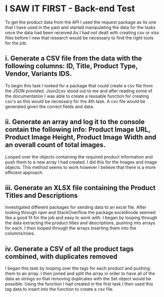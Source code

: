 # I SAW IT FIRST -  Back-end Test

To get the product data from the API I used the request package as its one that I have used in the past and started manipulating the data for the tasks once the data had been received.As I had not dealt with creating csv or xlsx files before I new that research would be necessary to find the right tools for the job.

## i. Generate a CSV file from the data with the following columns: ID, Title, Product Type, Vendor, Variants IDS.

To begin this task I looked for a package that could create a csv file from the JSON provided. Json2csv stood out to me and after reading some of the documentation I was able to create a reusable function for creating csv's as this would be necessary for the 4th task. A csv file would be generated given the correct fields and data.

## ii. Generate an array and log it to the console contain the following info: Product Image URL, Product Image Height, Product Image Width and an overall count of total images.

Looped over the objects containing the required product information and push them to a new array I had created. I did this for the Images and image objects. This method seems to work however I believe that there is a more efficient approach. 

##  iii. Generate an XLSX file containing the Product Titles and Descriptions

Investigated different packages for sending data to an excel file. After looking through npm and StackOverflow the package excel4node seemed like a good fit for the job and easy to work with. I began by looping through the data extracting the product titles and descriptions, pushing into arrays for each. I then looped through the arrays inserting them into the columns/rows.

## iv. Generate a CSV of all the product tags combined, with duplicates removed

I began this task by looping over the tags for each product and pushing them to an array. I then joined and split the array in order to have all of the data as strings so that removing duplicates with the Set object would be possible. Using the function I had created in the first task I then used this tag data to insert into the function to create a csv file. 